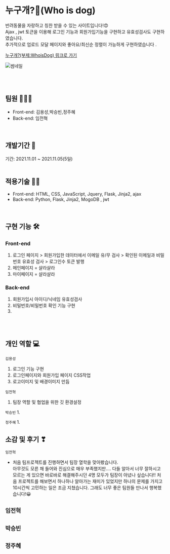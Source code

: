 # 누구개?🐾(Who is dog)
반려동물을 자랑하고 칭찬 받을 수 있는 사이트입니다!😍 <br/>
Ajax , jwt 토큰을 이용해 로그인 기능과 회원가입기능을 구현하고 유효성검사도 구현하였습니다. <br/>
추가적으로 업로드 모달 페이지와 좋아요/최신순 정렬이 가능하게 구현하였습니다 .


<a href="http://whichmovie.shop/">누구개?(부제:WhoisDog) 링크로 가기</a> <br/>

![썸네일](https://user-images.githubusercontent.com/70641418/127768727-74e0a62f-9d35-4e1f-89a1-3bb7fb8b2084.JPG)


<br/>
<br/>


## 팀원 🧑‍🤝‍🧑

- Front-end: 김용성,박승빈,정주혜
- Back-end: 임전혁

<br/>

## 개발기간 📅
기간: 2021.11.01 ~ 2021.11.05(5일)  
<br/>

## 적용기술 👩‍💻
  
- Front-end: HTML, CSS, JavaScript, Jquery, Flask, Jinja2, ajax
- Back-end: Python, Flask, Jinja2, MogoDB , jwt 

<br/>

## 구현 기능 🛠

### Front-end
1. 로그인 페이지 > 회원가입한 데이터에서 이메일 유/무 검사 > 확인된 이메일과 비밀번호 유효성 검사 > 로그인수 토큰 발행
2. 메인페이지 = 샬라샬라 
3. 마이페이지 = 샬라샬라

### Back-end
1. 회원가입시 아이디/닉네임 유효성검사 
2. 비밀번호/비밀번호 확인 기능 구현
3. 

<br/>
<br/>

## 개인 역할 💻

<code>김용성</code>
1. 로그인 기능 구현
2. 로그인페이지와 회원가입 페이지 CSS작업
3. 로고이미지 및 배경이미지 만듬

<code>임전혁</code>
1. 팀장 역할 및 협업을 위한 깃 환경설정


<code>박승빈</code>
1. 

<code>정주혜</code>
1. 



## 소감 및 후기 ❣

<code>임전혁</code>
- 처음 팀프로젝트를 진행하면서 팀장 열학을 맞아봤습니다.   
아무것도 모른 채 들어와 진심으로 매우 부족했지만…. 
다들 알아서 너무 잘하시고 모르는 게 있으면 바로바로 해결해주시던 4명
모두가 팀장이 아녔나 싶습니다!! 처음 프로젝트를 해보면서 
하나하나 알아가는 재미가 있었지만 하나의 문제를 가지고 10시간씩 고민하는
일은 조금 지쳤습니다. 그래도 너무 좋은 팀원들 만나서 행복했습니다!😀

<code>임전혁</code>
- 

<code>박승빈</code>
- 


<code>정주혜</code>
- 
